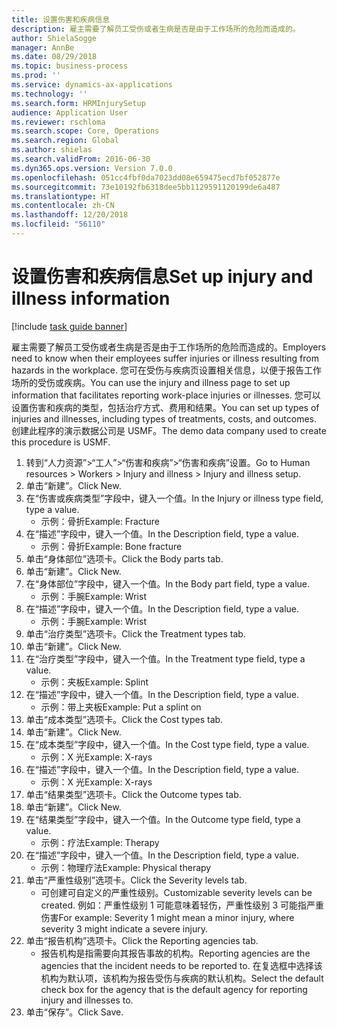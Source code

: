 ```yaml
---
title: 设置伤害和疾病信息
description: 雇主需要了解员工受伤或者生病是否是由于工作场所的危险而造成的。
author: ShielaSogge
manager: AnnBe
ms.date: 08/29/2018
ms.topic: business-process
ms.prod: ''
ms.service: dynamics-ax-applications
ms.technology: ''
ms.search.form: HRMInjurySetup
audience: Application User
ms.reviewer: rschloma
ms.search.scope: Core, Operations
ms.search.region: Global
ms.author: shielas
ms.search.validFrom: 2016-06-30
ms.dyn365.ops.version: Version 7.0.0
ms.openlocfilehash: 051cc4fbf0da7023dd08e659475ecd7bf052877e
ms.sourcegitcommit: 73e10192fb6318dee5bb1129591120199de6a487
ms.translationtype: HT
ms.contentlocale: zh-CN
ms.lasthandoff: 12/20/2018
ms.locfileid: "56110"
---
```

# <a name="set-up-injury-and-illness-information"></a><span data-ttu-id="fae1d-103">设置伤害和疾病信息</span><span class="sxs-lookup"><span data-stu-id="fae1d-103">Set up injury and illness information</span></span>

[!include [task guide banner](../../includes/task-guide-banner.md)]

<span data-ttu-id="fae1d-104">雇主需要了解员工受伤或者生病是否是由于工作场所的危险而造成的。</span><span class="sxs-lookup"><span data-stu-id="fae1d-104">Employers need to know when their employees suffer injuries or illness resulting from hazards in the workplace.</span></span> <span data-ttu-id="fae1d-105">您可在受伤与疾病页设置相关信息，以便于报告工作场所的受伤或疾病。</span><span class="sxs-lookup"><span data-stu-id="fae1d-105">You can use the injury and illness page to set up information that facilitates reporting work-place injuries or illnesses.</span></span> <span data-ttu-id="fae1d-106">您可以设置伤害和疾病的类型，包括治疗方式、费用和结果。</span><span class="sxs-lookup"><span data-stu-id="fae1d-106">You can set up types of injuries and illnesses, including types of treatments, costs, and outcomes.</span></span> <span data-ttu-id="fae1d-107">创建此程序的演示数据公司是 USMF。</span><span class="sxs-lookup"><span data-stu-id="fae1d-107">The demo data company used to create this procedure is USMF.</span></span>

1. <span data-ttu-id="fae1d-108">转到“人力资源”>“工人”>“伤害和疾病”>“伤害和疾病”设置。</span><span class="sxs-lookup"><span data-stu-id="fae1d-108">Go to Human resources > Workers > Injury and illness > Injury and illness setup.</span></span>
2. <span data-ttu-id="fae1d-109">单击“新建”。</span><span class="sxs-lookup"><span data-stu-id="fae1d-109">Click New.</span></span>
3. <span data-ttu-id="fae1d-110">在“伤害或疾病类型”字段中，键入一个值。</span><span class="sxs-lookup"><span data-stu-id="fae1d-110">In the Injury or illness type field, type a value.</span></span>
    * <span data-ttu-id="fae1d-111">示例：骨折</span><span class="sxs-lookup"><span data-stu-id="fae1d-111">Example: Fracture</span></span>  
4. <span data-ttu-id="fae1d-112">在“描述”字段中，键入一个值。</span><span class="sxs-lookup"><span data-stu-id="fae1d-112">In the Description field, type a value.</span></span>
    * <span data-ttu-id="fae1d-113">示例：骨折</span><span class="sxs-lookup"><span data-stu-id="fae1d-113">Example: Bone fracture</span></span>  
5. <span data-ttu-id="fae1d-114">单击“身体部位”选项卡。</span><span class="sxs-lookup"><span data-stu-id="fae1d-114">Click the Body parts tab.</span></span>
6. <span data-ttu-id="fae1d-115">单击“新建”。</span><span class="sxs-lookup"><span data-stu-id="fae1d-115">Click New.</span></span>
7. <span data-ttu-id="fae1d-116">在“身体部位”字段中，键入一个值。</span><span class="sxs-lookup"><span data-stu-id="fae1d-116">In the Body part field, type a value.</span></span>
    * <span data-ttu-id="fae1d-117">示例：手腕</span><span class="sxs-lookup"><span data-stu-id="fae1d-117">Example: Wrist</span></span>  
8. <span data-ttu-id="fae1d-118">在“描述”字段中，键入一个值。</span><span class="sxs-lookup"><span data-stu-id="fae1d-118">In the Description field, type a value.</span></span>
    * <span data-ttu-id="fae1d-119">示例：手腕</span><span class="sxs-lookup"><span data-stu-id="fae1d-119">Example: Wrist</span></span>  
9. <span data-ttu-id="fae1d-120">单击“治疗类型”选项卡。</span><span class="sxs-lookup"><span data-stu-id="fae1d-120">Click the Treatment types tab.</span></span>
10. <span data-ttu-id="fae1d-121">单击“新建”。</span><span class="sxs-lookup"><span data-stu-id="fae1d-121">Click New.</span></span>
11. <span data-ttu-id="fae1d-122">在“治疗类型”字段中，键入一个值。</span><span class="sxs-lookup"><span data-stu-id="fae1d-122">In the Treatment type field, type a value.</span></span>
    * <span data-ttu-id="fae1d-123">示例：夹板</span><span class="sxs-lookup"><span data-stu-id="fae1d-123">Example: Splint</span></span>  
12. <span data-ttu-id="fae1d-124">在“描述”字段中，键入一个值。</span><span class="sxs-lookup"><span data-stu-id="fae1d-124">In the Description field, type a value.</span></span>
    * <span data-ttu-id="fae1d-125">示例：带上夹板</span><span class="sxs-lookup"><span data-stu-id="fae1d-125">Example: Put a splint on</span></span>  
13. <span data-ttu-id="fae1d-126">单击“成本类型”选项卡。</span><span class="sxs-lookup"><span data-stu-id="fae1d-126">Click the Cost types tab.</span></span>
14. <span data-ttu-id="fae1d-127">单击“新建”。</span><span class="sxs-lookup"><span data-stu-id="fae1d-127">Click New.</span></span>
15. <span data-ttu-id="fae1d-128">在“成本类型”字段中，键入一个值。</span><span class="sxs-lookup"><span data-stu-id="fae1d-128">In the Cost type field, type a value.</span></span>
    * <span data-ttu-id="fae1d-129">示例：X 光</span><span class="sxs-lookup"><span data-stu-id="fae1d-129">Example: X-rays</span></span>  
16. <span data-ttu-id="fae1d-130">在“描述”字段中，键入一个值。</span><span class="sxs-lookup"><span data-stu-id="fae1d-130">In the Description field, type a value.</span></span>
    * <span data-ttu-id="fae1d-131">示例：X 光</span><span class="sxs-lookup"><span data-stu-id="fae1d-131">Example: X-rays</span></span>  
17. <span data-ttu-id="fae1d-132">单击“结果类型”选项卡。</span><span class="sxs-lookup"><span data-stu-id="fae1d-132">Click the Outcome types tab.</span></span>
18. <span data-ttu-id="fae1d-133">单击“新建”。</span><span class="sxs-lookup"><span data-stu-id="fae1d-133">Click New.</span></span>
19. <span data-ttu-id="fae1d-134">在“结果类型”字段中，键入一个值。</span><span class="sxs-lookup"><span data-stu-id="fae1d-134">In the Outcome type field, type a value.</span></span>
    * <span data-ttu-id="fae1d-135">示例：疗法</span><span class="sxs-lookup"><span data-stu-id="fae1d-135">Example: Therapy</span></span>  
20. <span data-ttu-id="fae1d-136">在“描述”字段中，键入一个值。</span><span class="sxs-lookup"><span data-stu-id="fae1d-136">In the Description field, type a value.</span></span>
    * <span data-ttu-id="fae1d-137">示例：物理疗法</span><span class="sxs-lookup"><span data-stu-id="fae1d-137">Example: Physical therapy</span></span>  
21. <span data-ttu-id="fae1d-138">单击“严重性级别”选项卡。</span><span class="sxs-lookup"><span data-stu-id="fae1d-138">Click the Severity levels tab.</span></span>
    * <span data-ttu-id="fae1d-139">可创建可自定义的严重性级别。</span><span class="sxs-lookup"><span data-stu-id="fae1d-139">Customizable severity levels can be created.</span></span> <span data-ttu-id="fae1d-140">例如：严重性级别 1 可能意味着轻伤，严重性级别 3 可能指严重伤害</span><span class="sxs-lookup"><span data-stu-id="fae1d-140">For example: Severity 1 might mean a minor injury, where severity 3 might indicate a severe injury.</span></span>  
22. <span data-ttu-id="fae1d-141">单击“报告机构”选项卡。</span><span class="sxs-lookup"><span data-stu-id="fae1d-141">Click the Reporting agencies tab.</span></span>
    * <span data-ttu-id="fae1d-142">报告机构是指需要向其报告事故的机构。</span><span class="sxs-lookup"><span data-stu-id="fae1d-142">Reporting agencies are the agencies that the incident needs to be reported to.</span></span> <span data-ttu-id="fae1d-143">在复选框中选择该机构为默认项，该机构为报告受伤与疾病的默认机构。</span><span class="sxs-lookup"><span data-stu-id="fae1d-143">Select the default check box for the agency that is the default agency for reporting injury and illnesses to.</span></span>  
23. <span data-ttu-id="fae1d-144">单击“保存”。</span><span class="sxs-lookup"><span data-stu-id="fae1d-144">Click Save.</span></span>

